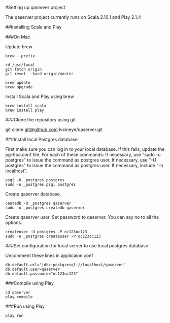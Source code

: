 #Setting up qaserver project

The qaserver project currently runs on Scala 2.10.1 and Play 2.1.4

##Installing Scala and Play

###On Mac

Update brew

	brew --prefix

	cd /usr/local
	git fetch origin
	git reset --hard origin/master

	brew update
	brew upgrade

Install Scala and Play using brew

	brew install scala
	brew install play


###Clone the repository using git

git clone git@github.com:lvxineye/qaserver.git

###Install local Postgres database

First make sure you can log in to your local database. If this fails, update the pg-hba.conf file.
For each of these commands:
If necessary, use "sudo -u postgres" to issue the command as postgres user.
If necessary, use "-U postgres" to issue the command as postgres user.
If necessary, include "-h localhost".

	psql -U _postgres postgres
	sudo -u _postgres psql postgres

Create qaserver database.

	ceatedb -U _postgres qaserver
	sudo -u _postgres createdb qaserver

Create qaserver user. Set password to qaserver. You can say no to all the options.

	createuser -U postgres -P oc123oc123
	sudo -u _postgres createuser -P oc123oc123

###Set configuration for local server to use local postgres database

Uncomment these lines in applicaion.conf

	db.default.url="jdbc:postgresql://localhost/qaserver"
	db.default.user=qaserver
	db.default.password="oc123oc123"

###Compile using Play

	cd qaserver
	play compile

###Run using Play

	play run
